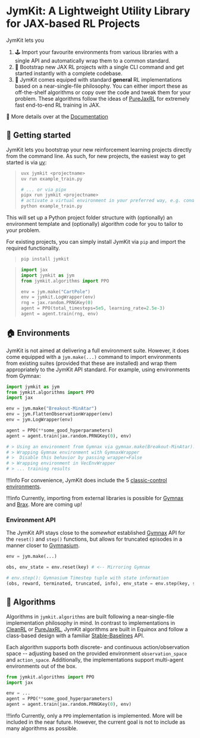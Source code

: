 
# JymKit: A Lightweight Utility Library for JAX-based RL Projects

JymKit lets you

1. 🕹️ Import your favourite environments from various libraries with a single API and automatically wrap them to a common standard.
2. 🚀 Bootstrap new JAX RL projects with a single CLI command and get started instantly with a complete codebase.
3. 🤖 JymKit comes equiped with standard **general** RL implementations based on a near-single-file philosophy. You can either import these as off-the-shelf algorithms or copy over the code and tweak them for your problem. These algorithms follow the ideas of [PureJaxRL](https://github.com/luchris429/purejaxrl) for extremely fast end-to-end RL training in JAX.

📖 More details over at the [Documentation](https://ponseko.github.io/jymkit/)

## 🚀 Getting started

JymKit lets you bootstrap your new reinforcement learning projects directly from the command line. As such, for new projects, the easiest way to get started is via [uv](https://docs.astral.sh/uv/getting-started/installation/):

> ```bash
> uvx jymkit <projectname>
> uv run example_train.py
> 
> # ... or via pipx
> pipx run jymkit <projectname>
> # activate a virtual environment in your preferred way, e.g. conda
> python example_train.py
> ```

This will set up a Python project folder structure with (optionally) an environment template and (optionally) algorithm code for you to tailor to your problem.

For existing projects, you can simply install JymKit via `pip` and import the required functionality.

> ```bash
> pip install jymkit
> ```

> ```python
> import jax
> import jymkit as jym
> from jymkit.algorithms import PPO
> 
> env = jym.make("CartPole")
> env = jymkit.LogWrapper(env)
> rng = jax.random.PRNGKey(0)
> agent = PPO(total_timesteps=5e5, learning_rate=2.5e-3)
> agent = agent.train(rng, env)
> ```

## 🏠 Environments

JymKit is not aimed at delivering a full environment suite. However, it does come equipped with a `jym.make(...)` command to import environments from existing suites (provided that these are installed) and wrap them appropriately to the JymKit API standard. For example, using environments from Gymnax:

```python
import jymkit as jym
from jymkit.algorithms import PPO
import jax

env = jym.make("Breakout-MinAtar")
env = jym.FlattenObservationWrapper(env)
env = jym.LogWrapper(env)

agent = PPO(**some_good_hyperparameters)
agent = agent.train(jax.random.PRNGKey(0), env)

# > Using an environment from Gymnax via gymnax.make(Breakout-MinAtar).
# > Wrapping Gymnax environment with GymnaxWrapper
# >  Disable this behavior by passing wrapper=False
# > Wrapping environment in VecEnvWrapper
# > ... training results
```

!!!info 
    For convenience, JymKit does include the 5 [classic-control environments](https://gymnasium.farama.org/environments/classic_control/).

!!!info 
    Currently, importing from external libraries is possible for [Gymnax](https://github.com/RobertTLange/gymnax) and [Brax](https://github.com/google/brax). More are coming up!

### Environment API

The JymKit API stays close to the *somewhat* established [Gymnax](https://github.com/RobertTLange/gymnax) API for the `reset()` and `step()` functions, but allows for truncated episodes in a manner closer to [Gymnasium](https://gymnasium.farama.org/).

```python
env = jym.make(...)

obs, env_state = env.reset(key) # <-- Mirroring Gymnax

# env.step(): Gymnasium Timestep tuple with state information
(obs, reward, terminated, truncated, info), env_state = env.step(key, state, action)
```

## 🤖 Algorithms

Algorithms in `jymkit.algorithms` are built following a near-single-file implementation philosophy in mind. In contrast to implementations in [CleanRL](https://github.com/vwxyzjn/cleanrl) or [PureJaxRL](https://github.com/luchris429/purejaxrl), JymKit algorithms are built in Equinox and follow a class-based design with a familiar [Stable-Baselines](https://github.com/DLR-RM/stable-baselines3) API. 

Each algorithm supports both discrete- and continuous action/observation space -- adjusting based on the provided environment `observation_space` and `action_space`. Additionally, the implementations support multi-agent environments out of the box.

```python
from jymkit.algorithms import PPO
import jax

env = ...
agent = PPO(**some_good_hyperparameters)
agent = agent.train(jax.random.PRNGKey(0), env)
```

!!!info 
    Currently, only a `PPO` implementation is implemented. More will be included in the near future. However, the current goal is not to include as many algorithms as possible.
